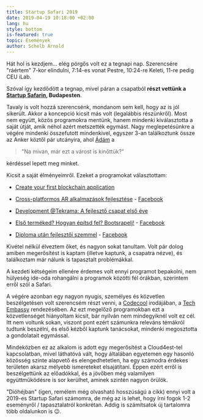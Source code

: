 ```yaml
---
title: Startup Safari 2019
date: 2019-04-19 10:18:00 +02:00
lang: hu
style: bottom
is-featured: true
topic: Események
author: Schelb Arnold
---
```


Hát hol is kezdjem... elég pörgős volt ez a tegnapi nap. Szerencsére "ráértem" 7-kor elindulni, 7:14-es vonat Pestre, 10:24-re Keleti, 11-re pedig CEU iLab.

Szóval így kezdődött a tegnap, mivel páran a csapatból **részt vettünk a [Startup Safarin](https://budapest.startupsafari.com/), Budapesten**.

Tavaly is volt hozzá szerencsénk, mondanom sem kell, hogy az is jól sikerült. Akkor a koncepció kicsit más volt (legalábbis részünkről). Most nem együtt, közös programokra mentünk, hanem mindenki kiválasztotta a saját útját, amik néhol azért metszették egymást. Nagy meglepetésünkre a végére mindenki összefutott mindenkivel, egyszer 3-an találkoztunk össze az Anker köztől pár utcányira, ahol [Ádám](https://community.cloud4est.com/authors/adam-nagy-hu/) a

> "Na mivan, már ezt a várost is kinőttük?"

kérdéssel lepett meg minket.

Kicsit a saját élményeimről. Ezeket a programokat választottam:

* [Create your first blockchain application](https://budapest.startupsafari.com/agenda/?es_session_date=2019-04-18#session_1094)

* [Cross-platformos AR alkalmazások fejlesztése](https://budapest.startupsafari.com/agenda/?es_session_date=2019-04-18#session_836) - [Facebook](https://www.facebook.com/events/997313017324175/)

* [Development @Tekrama: A fejlesztő csapat első éve](https://budapest.startupsafari.com/agenda/?es_session_date=2019-04-18#session_777)

* [Első terméked? Hogyan építsd fel? Bootsrapelj!](https://budapest.startupsafari.com/agenda/?es_session_date=2019-04-18#session_784) - [Facebook](https://www.facebook.com/events/287177452216846/)

* [Diploma után fejlesztői szemmel](https://budapest.startupsafari.com/agenda/?es_session_date=2019-04-18#session_769) - [Facebook](https://www.facebook.com/events/413094159490797/)

Kivétel nélkül élveztem őket, és nagyon sokat tanultam. Volt pár dolog amiben megerősítést is kaptam (illetve kaptunk, a csapatra nézve), és találkoztam már nálunk is tapasztalt problémákkal.

A kezdeti kétségeim ellenére érdemes volt ennyi programot bepakolni, nem hülyeség ide-oda rohangálni a programok közötti fél órákban, szerintem erről szól a Safari.

A végére azonban egy nagyon nyugis, személyes és közvetlen beszélgetésen volt szerencsém részt venni, a [Codecool](https://codecool.com/) irodájában, a [Tech Embassy](https://techembassy.io/) rendezésében. Az ezt megelőző programokban ezt a közvetlenséget hiányoltam kicsit, bár nyilván nem mindegyiknél volt ez cél. Itt nem voltunk sokan, viszont pont ezért számunkra releváns témákról tudtunk beszélni, és első kézből kaptunk tanácsokat, mindenki megosztotta a gondolatait egymással. 

Mindeközben ez az alkalom is adott egy megerősítést a Cloud4est-tel kapcsolatban, mivel láthatóvá vált, hogy általában egyetemen egy hasonló közösség szinte alapvető és elengedhetetlen, ha egy számodra érdekes területen akarsz mélyebb ismereteket elsajátítani. Éppen ezért erről is beszélgettünk az előadókkal, és a jövőben még valamilyen együttműködésre is sor kerülhet, aminek szintén nagyon örülök. 

"Dióhéjban" (igen, remélem még olvasható hosszúságú a cikk) ennyi volt a 2019-es Startup Safari számomra, de még az is lehet, hogy írni fogok 1-2 eseményről / tapasztalatról konkrétan. Addig is számítsatok új tartalomra több oldalunkon is 😉. 